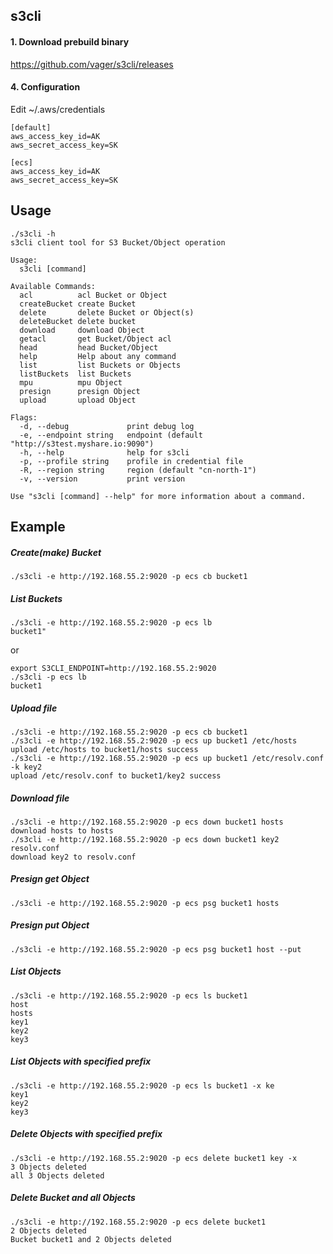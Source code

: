 ## s3cli
#### 1. Download prebuild binary
https://github.com/vager/s3cli/releases

#### 4. Configuration
Edit ~/.aws/credentials
```
[default]
aws_access_key_id=AK
aws_secret_access_key=SK

[ecs]
aws_access_key_id=AK
aws_secret_access_key=SK
```

## Usage
```
./s3cli -h
s3cli client tool for S3 Bucket/Object operation

Usage:
  s3cli [command]

Available Commands:
  acl          acl Bucket or Object
  createBucket create Bucket
  delete       delete Bucket or Object(s)
  deleteBucket delete bucket
  download     download Object
  getacl       get Bucket/Object acl
  head         head Bucket/Object
  help         Help about any command
  list         list Buckets or Objects
  listBuckets  list Buckets
  mpu          mpu Object
  presign      presign Object
  upload       upload Object

Flags:
  -d, --debug             print debug log
  -e, --endpoint string   endpoint (default "http://s3test.myshare.io:9090")
  -h, --help              help for s3cli
  -p, --profile string    profile in credential file
  -R, --region string     region (default "cn-north-1")
  -v, --version           print version

Use "s3cli [command] --help" for more information about a command.
```

## Example
##### Create(make) Bucket
```
./s3cli -e http://192.168.55.2:9020 -p ecs cb bucket1
```

##### List Buckets
```
./s3cli -e http://192.168.55.2:9020 -p ecs lb
bucket1"
```
or  
```
export S3CLI_ENDPOINT=http://192.168.55.2:9020
./s3cli -p ecs lb
bucket1
```

##### Upload file
```
./s3cli -e http://192.168.55.2:9020 -p ecs cb bucket1
./s3cli -e http://192.168.55.2:9020 -p ecs up bucket1 /etc/hosts
upload /etc/hosts to bucket1/hosts success
./s3cli -e http://192.168.55.2:9020 -p ecs up bucket1 /etc/resolv.conf -k key2
upload /etc/resolv.conf to bucket1/key2 success
```

##### Download file
```
./s3cli -e http://192.168.55.2:9020 -p ecs down bucket1 hosts
download hosts to hosts
./s3cli -e http://192.168.55.2:9020 -p ecs down bucket1 key2 resolv.conf
download key2 to resolv.conf
```

##### Presign get Object
```
./s3cli -e http://192.168.55.2:9020 -p ecs psg bucket1 hosts
```

##### Presign put Object 
```
./s3cli -e http://192.168.55.2:9020 -p ecs psg bucket1 host --put
```

##### List Objects
```
./s3cli -e http://192.168.55.2:9020 -p ecs ls bucket1
host
hosts
key1
key2
key3
```

##### List Objects with specified prefix
```
./s3cli -e http://192.168.55.2:9020 -p ecs ls bucket1 -x ke
key1
key2
key3
```

##### Delete Objects with specified prefix
```
./s3cli -e http://192.168.55.2:9020 -p ecs delete bucket1 key -x
3 Objects deleted
all 3 Objects deleted
```

##### Delete Bucket and all Objects
```
./s3cli -e http://192.168.55.2:9020 -p ecs delete bucket1
2 Objects deleted
Bucket bucket1 and 2 Objects deleted
```